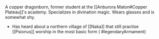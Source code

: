 A copper dragonborn, former student at the [[Anburora Maton#Copper Plateau]]'s academy. Specializes in divination magic. Wears glasses and is somewhat shy.

- Has heard about a northern village of [[Naka]] that still practise [[Psionus]] worship in the most basic form ( #legendaryArmament)